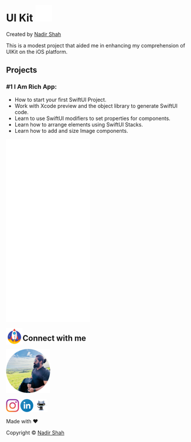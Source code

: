 # UI Kit [<code><img height="45px" width="45px" src="https://github.com/lonewolfnadhu/UIKit-iOS/blob/main/assets/ios.svg"/></code>](https://github.com/lonewolfnadhu/UIKit-iOS)
Created by [Nadir Shah](https://github.com/lonewolfnadhu)

This is a modest project that aided me in enhancing my comprehension of UIKit on the iOS platform.

## Projects

### #1 I Am Rich App:
- How to start your first SwiftUI Project.
- Work with Xcode preview and the object library to generate SwiftUI code.
- Learn to use SwiftUI modifiers to set properties for components.
- Learn how to arrange elements using SwiftUI Stacks.
- Learn how to add and size Image components.

[<img width="230" height="500" src="https://github.com/lonewolfnadhu/UIKit-iOS/blob/main/assets/ios.svg">](https://github.com/lonewolfnadhu/UIKit-iOS)


<!-- Connect | START -->
[<img align="left" height="45px" width="45px" src="https://github.com/lonewolfnadhu/UIKit-iOS/blob/main/assets/rocket.gif"/>](https://github.com/lonewolfnadhu/UIKit-iOS)

## Connect with me


[<img height="120px" width="120px" src="https://github.com/lonewolfnadhu/UIKit-iOS/blob/main/assets/nadir.png"/>](https://github.com/lonewolfnadhu)


[<img height="35px" width="35px" src="https://github.com/lonewolfnadhu/UIKit-iOS/blob/main/assets/instagram.svg"/>](https://www.instagram.com/lonewolfnadhu/)
[<img height="35px" width="35px" src="https://github.com/lonewolfnadhu/UIKit-iOS/blob/main/assets/linkedln.svg"/>](https://www.linkedin.com/in/lonewolfnadhu/)
[<img height="35px" width="35px" src="https://github.com/lonewolfnadhu/UIKit-iOS/blob/main/assets/github.gif"/>](https://github.com/lonewolfnadhu)


Made with ❤️

Copyright © [Nadir Shah](https://linktr.ee/lonewolfnadhu)
<!-- Connect | END -->
